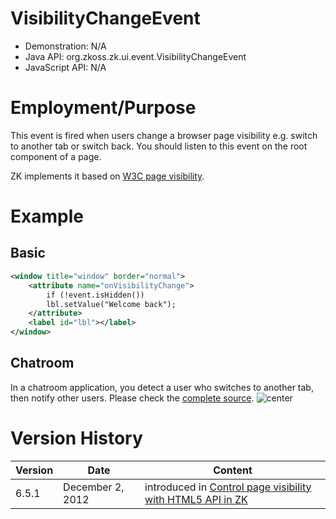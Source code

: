 # VisibilityChangeEvent

- Demonstration: N/A
- Java API:
  <javadoc>org.zkoss.zk.ui.event.VisibilityChangeEvent</javadoc>
- JavaScript API: N/A

# Employment/Purpose

This event is fired when users change a browser page visibility e.g.
switch to another tab or switch back. You should listen to this event on
the root component of a page.

ZK implements it based on [W3C page
visibility](http://www.w3.org/TR/page-visibility/).

# Example

## Basic

``` xml
<window title="window" border="normal">
    <attribute name="onVisibilityChange">
        if (!event.isHidden())
        lbl.setValue("Welcome back");
    </attribute>
    <label id="lbl"></label>
</window>
```

## Chatroom

In a chatroom application, you detect a user who switches to another
tab, then notify other users. Please check the [complete
source](https://github.com/zkoss/zkbooks/blob/master/componentreference/src/main/webapp/events/chatroom.zul).
![ center](chatroom.png " center")

# Version History

| Version | Date             | Content                                                                                                                                      |
|---------|------------------|----------------------------------------------------------------------------------------------------------------------------------------------|
| 6.5.1   | December 2, 2012 | introduced in [Control page visibility with HTML5 API in ZK](http://blog.zkoss.org/2012/12/02/control-page-visibility-with-html5-api-in-zk/) |

